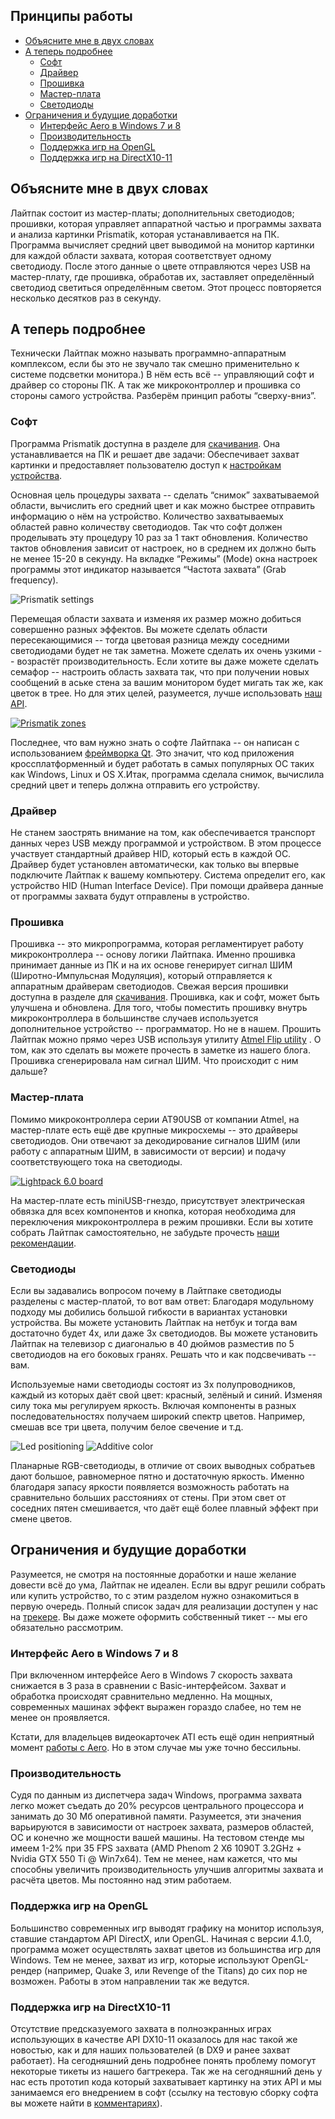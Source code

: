 ## Принципы работы
 
* [Объясните мне в двух словах](#Объясните-мне-в-двух-словах)
* [А теперь подробнее](#А-теперь-подробнее)
  * [Софт](#Софт)
  * [Драйвер](#Драйвер)
  * [Прошивка](#Прошивка)
  * [Мастер-плата](#Мастер-плата)
  * [Светодиоды](#Светодиоды)
* [Ограничения и будущие доработки](#Ограничения-и-будущие-доработки)
  * [Интерфейс Aero в Windows 7 и 8](#Интерфейс-aero-в-windows-7-и-8)
  * [Производительность](#Производительность)
  * [Поддержка игр на OpenGL](#Поддержка-игр-на-opengl)
  * [Поддержка игр на DirectX10-11](#Поддержка-игр-на-directx10-11)

## Объясните мне в двух словах
Лайтпак состоит из мастер-платы; дополнительных светодиодов; прошивки, которая управляет аппаратной частью и программы захвата и анализа картинки Prismatik, которая устанавливается на ПК. Программа вычисляет средний цвет выводимой на монитор картинки для каждой области захвата, которая соответствует одному светодиоду. После этого данные о цвете отправляются через USB на мастер-плату, где прошивка, обработав их, заставляет определённый светодиод светиться определённым светом. Этот процесс повторяется несколько десятков раз в секунду.

## А теперь подробнее
Технически Лайтпак можно называть программно-аппаратным комплексом, если бы это не звучало так смешно применительно к системе подсветки монитора.) В нём есть всё -- управляющий софт и драйвер со стороны ПК. А так же микроконтроллер и прошивка со стороны самого устройства. Разберём принцип работы “сверху-вниз”.

### Софт
Программа Prismatik доступна в разделе для [скачивания](http://lightpack.tv/downloads). Она устанавливается на ПК и решает две задачи: Обеспечивает захват картинки и предоставляет пользователю доступ к [настройкам устройства](http://code.google.com/p/light-pack/wiki/SettingsDescription).

Основная цель процедуры захвата -- сделать “снимок” захватываемой области, вычислить его средний цвет и как можно быстрее отправить информацию о нём на устройство. Количество захватываемых областей равно количеству светодиодов. Так что софт должен проделывать эту процедуру 10 раз за 1 такт обновления. Количество тактов обновления зависит от настроек, но в среднем их должно быть не менее 15-20 в секунду. На вкладке “Режимы” (Mode) окна настроек программы этот индикатор называется “Частота захвата” (Grab frequency).

![Prismatik settings](https://lh6.googleusercontent.com/-z5XU1cL2wAE/UMDvgQAQxaI/AAAAAAAAHtM/ZfaknXzrDkA/s800/GUI.png)

Перемещая области захвата и изменяя их размер можно добиться совершенно разных эффектов. Вы можете сделать области пересекающимися -- тогда цветовая разница между соседними светодиодами будет не так заметна. Можете сделать их очень узкими -- возрастёт производительность. Если хотите вы даже можете сделать семафор -- настроить область захвата так, что при получении новых сообщений в аське стена за вашим монитором будет мигать так же, как цветок в трее. Но для этих целей, разумеется, лучше использовать [наш API](https://github.com/Atarity/Lightpack/tree/master/Software/apiexamples).

[![Prismatik zones](https://lh6.googleusercontent.com/-noc4VI89mBE/UMDvgTMALuI/AAAAAAAAHuU/DeG8aAEVNOU/s600/255.png)](https://picasaweb.google.com/lh/photo/1Jfc6svsKD0fjZ4pZ117P9MTjNZETYmyPJy0liipFm0?feat=directlink)

Последнее, что вам нужно знать о софте Лайтпака -- он написан с использованием [фреймворка Qt](http://qt-project.org). Это значит, что код приложения кроссплатформенный и будет работать в самых популярных ОС таких как Windows, Linux и OS X.Итак, программа сделала снимок, вычислила средний цвет и теперь должна отправить его устройству.

### Драйвер
Не станем заострять внимание на том, как обеспечивается транспорт данных через USB между программой и устройством. В этом процессе участвует стандартный драйвер HID, который есть в каждой ОС. Драйвер будет установлен автоматически, как только вы впервые подключите Лайтпак к вашему компьютеру. Система определит его, как устройство HID (Human Interface Device). При помощи драйвера данные от программы захвата будут отправлены в устройство.

### Прошивка
Прошивка -- это микропрограмма, которая регламентирует работу микроконтроллера -- основу логики Лайтпака. Именно прошивка принимает данные из ПК и на их основе генерирует сигнал ШИМ (Широтно-Импульсная Модуляция), который отправляется к аппаратным драйверам светодиодов. Свежая версия прошивки доступна в разделе для [скачивания](http://lightpack.tv/downloads).
Прошивка, как и софт, может быть улучшена и обновлена. Для того, чтобы поместить прошивку внутрь микроконтроллера в большинстве случаев используется дополнительное устройство -- программатор. Но не в нашем. Прошить Лайтпак можно прямо через USB используя утилиту [Atmel Flip utility](http://www.atmel.com/tools/FLIP.aspx) . О том, как это сделать вы можете прочесть в заметке из нашего блога.
Прошивка сгенерировала нам сигнал ШИМ. Что происходит с ним дальше?

### Мастер-плата
Помимо микроконтроллера серии AT90USB от компании Atmel, на мастер-плате есть ещё две крупные микросхемы -- это драйверы светодиодов. Они отвечают за декодирование сигналов ШИМ (или работу с аппаратным ШИМ, в зависимости от версии) и подачу соответствующего тока на светодиоды.

[![Lightpack 6.0 board](https://lh5.googleusercontent.com/-xeWJZbsxqvY/TzGII42kFaI/AAAAAAAACfQ/jiC15AAVqfw/s500/IMG_6723.jpg)](https://picasaweb.google.com/lh/photo/1JAh_FyoTmZhZmYnUsf5idMTjNZETYmyPJy0liipFm0?feat=embedwebsite) 

На мастер-плате есть miniUSB-гнездо, присутствует электрическая обвязка для всех компонентов и кнопка, которая необходима для переключения микроконтроллера в режим прошивки. Если вы хотите собрать Лайтпак самостоятельно, не забудьте прочесть [наши рекомендации](https://github.com/Atarity/Lightpack-docs/blob/master/RUS/%D0%A1%D0%B0%D0%BC%D0%BE%D1%81%D1%82%D0%BE%D1%8F%D1%82%D0%B5%D0%BB%D1%8C%D0%BD%D0%BE_%D1%81%D0%BE%D0%B1%D0%B8%D1%80%D0%B0%D0%B5%D0%BC_%D0%9B%D0%B0%D0%B8%CC%86%D1%82%D0%BF%D0%B0%D0%BA.md).

### Светодиоды
Если вы задавались вопросом почему в Лайтпаке светодиоды разделены с мастер-платой, то вот вам ответ: Благодаря модульному подходу мы добились большой гибкости в вариантах установки устройства. Вы можете установить Лайтпак на нетбук и тогда вам достаточно будет 4х, или даже 3х светодиодов. Вы можете установить Лайтпак на телевизор с диагональю в 40 дюймов разместив по 5 светодиодов на его боковых гранях. Решать что и как подсвечивать -- вам.

Используемые нами светодиоды состоят из 3х полупроводников, каждый из которых даёт свой цвет: красный, зелёный и синий. Изменяя силу тока мы регулируем яркость. Включая компоненты в разных последовательностях получаем широкий спектр цветов. Например, смешав все три цвета, получим белое свечение и т.д.

![Led positioning](https://lh6.googleusercontent.com/-5xkDCE5ADGE/TjQGD_kajEI/AAAAAAAABsE/CwvvSgVyQ90/s400/OUT_MountSchem.jpg) ![Additive color](https://lh4.googleusercontent.com/_pcbSxfY74TA/TV1EbS6p-SI/AAAAAAAABFc/CAFjx7nSla0/s800/colormodel-rgb.gif)

Планарные RGB-светодиоды, в отличие от своих выводных собратьев дают большое, равномерное пятно и достаточную яркость. Именно благодаря запасу яркости появляется возможность работать на сравнительно больших расстояниях от стены. При этом свет от соседних пятен смешивается, что даёт ещё более плавный эффект при смене цветов.

## Ограничения и будущие доработки
Разумеется, не смотря на постоянные доработки и наше желание довести всё до ума, Лайтпак не идеален. Если вы вдруг решили собрать или купить устройство, то с этим разделом нужно ознакомиться в первую очередь. Полный список задач для реализации доступен у нас на [трекере](http://code.google.com/p/lightpack/issues/list). Вы даже можете оформить собственный тикет -- мы его обязательно рассмотрим.

### Интерфейс Aero в Windows 7 и 8
При включенном интерфейсе Aero в Windows 7 скорость захвата снижается в 3 раза в сравнении с Basic-интерфейсом. Захват и обработка происходят сравнительно медленно. На мощных, современных машинах эффект выражен гораздо слабее, но тем не менее он проявляется.

Кстати, для владельцев видеокарточек ATI есть ещё один неприятный момент [работы с Aero](http://code.google.com/p/lightpack/issues/detail?id=185). Но в этом случае мы уже точно бессильны.

### Производительность
Судя по данным из диспетчера задач Windows, программа захвата легко может съедать до 20% ресурсов центрального процессора и занимать до 30 Мб оперативной памяти. Разумеется, эти значения варьируются в зависимости от настроек захвата, размеров областей, ОС и конечно же мощности вашей машины. На тестовом стенде мы имеем 1-2% при 35 FPS захвата (AMD Phenom 2 X6 1090T 3.2GHz + Nvidia GTX 550 Ti @ Win7x64). Тем не менее, нам кажется, что мы способны увеличить производительность улучшив алгоритмы захвата и расчёта цветов. Мы постоянно над этим работаем.

### Поддержка игр на OpenGL
Большинство современных игр выводят графику на монитор используя, ставшие стандартом API DirectX, или OpenGL. Начиная с версии 4.1.0, программа может осуществлять захват цветов из большинства игр для Windows. Тем не менее, захват из игр, которые используют OpenGL-рендер (например, Quake 3, или Revenge of the Titans) до сих пор не возможен. Работы в этом направлении так же ведутся.

### Поддержка игр на DirectX10-11
Отсутствие предсказуемого захвата в полноэкранных играх использующих в качестве API DX10-11 оказалось для нас такой же новостью, как и для наших пользователей (в DX9 и ранее захват работает). На сегодняшний день подробнее понять проблему помогут некоторые тикеты из нашего багтрекера. Так же на сегодняшний день у нас есть прототип кода который захватывает картинку на этих API и мы занимаемся его внедрением в софт (ссылку на тестовую сборку софта вы можете найти в [комментариях](http://code.google.com/p/lightpack/issues/detail?id=142)).
